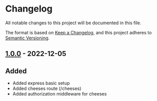 # Changelog

All notable changes to this project will be documented in this file.

The format is based on [Keep a Changelog](https://keepachangelog.com/en/1.0.0/),
and this project adheres to [Semantic Versioning](https://semver.org/spec/v2.0.0.html).

## [1.0.0] - 2022-12-05

## Added
* Added express basic setup
* Added cheeses route (/cheeses)
* Added authorization middleware for cheeses

[1.0.0]: https://github.com/BrianEmilius/express-eksempel/releases/tag/v1.0.0